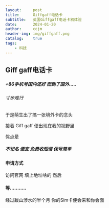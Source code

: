 ```yaml
---
layout:     post
title:      Giffgaff电话卡
subtitle:   英国Giffgaff电话卡初体验
date:       2024-01-20
author:     ccjm
header-img: img/giffgaff.png
catalog:    true
tags:
    - 科技
---
```


## Giff gaff电话卡

##### +86手机号国内还好 而到了国外.....

###### 寸步难行

于是萌生出了搞一张境外卡的念头

接着 Giff gaff 便出现在我的视野里

优点是

##### 不记名 便宜 免费收短信 保号简单



#### 申请方式

访问官网 填上地址啥的 然后

#### 等...........

经过跋山涉水的半个月 你的Sim卡便会来和你会面



